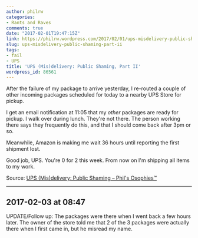 ```yaml
---
author: philrw
categories:
- Rants and Raves
comments: true
date: "2017-02-01T19:47:15Z"
link: https://philrw.wordpress.com/2017/02/01/ups-misdelivery-public-shaming-part-ii/
slug: ups-misdelivery-public-shaming-part-ii
tags:
- fail
- UPS
title: 'UPS (Mis)delivery: Public Shaming, Part II'
wordpress_id: 86561
---
```


After the failure of my package to arrive yesterday, I re-routed a couple of other incoming packages scheduled for today to a nearby UPS Store for pickup.<!--more-->

I get an email notification at 11:05 that my _other_ packages are ready for pickup. I walk over during lunch. They're not there. The person working there says they frequently do this, and that I should come back after 3pm or so.

Meanwhile, Amazon is making me wait 36 hours until reporting the first shipment lost.

Good job, UPS. You're 0 for 2 this week. From now on I'm shipping all items to my work.

Source: [UPS (Mis)delivery: Public Shaming – Phil's Osophies™](/2017/01/31/ups-misdelivery-public-shaming/)

----

## 2017-02-03 at 08:47

UPDATE/Follow up: The packages were there when I went back a few hours later. The owner of the store told me that 2 of the 3 packages were actually there when I first came in, but he misread my name.